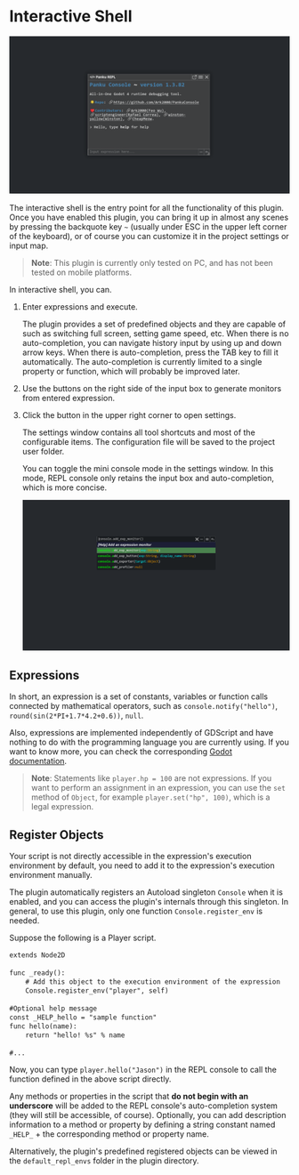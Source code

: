 # Interactive Shell

![](assets/console.png)

The interactive shell is the entry point for all the functionality of this plugin. Once you have enabled this plugin, you can bring it up in almost any scenes by pressing the backquote key `~` (usually under ESC in the upper left corner of the keyboard), or of course you can customize it in the project settings or input map.

> **Note**: This plugin is currently only tested on PC, and has not been tested on mobile platforms.

In interactive shell, you can.

1. Enter expressions and execute.

    The plugin provides a set of predefined objects and they are capable of such as switching full screen, setting game speed, etc. When there is no auto-completion, you can navigate history input by using up and down arrow keys. When there is auto-completion, press the TAB key to fill it automatically. The auto-completion is currently limited to a single property or function, which will probably be improved later.

2. Use the buttons on the right side of the input box to generate monitors from entered expression.

3. Click the button in the upper right corner to open settings.
   
    The settings window contains all tool shortcuts and most of the configurable items. The configuration file will be saved to the project user folder. 
    
    You can toggle the mini console mode in the settings window. In this mode, REPL console only retains the input box and auto-completion, which is more concise.

    ![](assets/console_mini.png)

## Expressions

In short, an expression is a set of constants, variables or function calls connected by mathematical operators, such as `console.notify("hello")`, `round(sin(2*PI+1.7*4.2+0.6))`, `null`. 

Also, expressions are implemented independently of GDScript and have nothing to do with the programming language you are currently using. If you want to know more, you can check the corresponding [Godot documentation](https://docs.godotengine.org/en/stable/tutorials/scripting/evaluating_expressions.html?highlight=expression).

> **Note**: Statements like `player.hp = 100` are not expressions. If you want to perform an assignment in an expression, you can use the `set` method of `Object`, for example `player.set("hp", 100)`, which is a legal expression.

## Register Objects

Your script is not directly accessible in the expression's execution environment by default, you need to add it to the expression's execution environment manually.

The plugin automatically registers an Autoload singleton `Console` when it is enabled, and you can access the plugin's internals through this singleton. In general, to use this plugin, only one function `Console.register_env` is needed.

Suppose the following is a Player script.

```gdscript
extends Node2D

func _ready():
    # Add this object to the execution environment of the expression
    Console.register_env("player", self)

#Optional help message
const _HELP_hello = "sample function"
func hello(name):
    return "hello! %s" % name

#...
```

Now, you can type `player.hello("Jason")` in the REPL console to call the function defined in the above script directly.

Any methods or properties in the script that **do not begin with an underscore** will be added to the REPL console's auto-completion system (they will still be accessible, of course). Optionally, you can add description information to a method or property by defining a string constant named `_HELP_` + the corresponding method or property name.

Alternatively, the plugin's predefined registered objects can be viewed in the `default_repl_envs` folder in the plugin directory.
